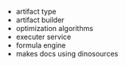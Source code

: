 - artifact type
- artifact builder
- optimization algorithms
- executer service
- formula engine
- makes docs using dinosources
